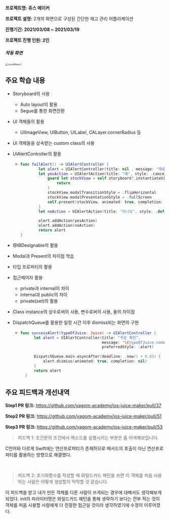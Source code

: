 **프로젝트명: 쥬스 메이커**

**프로젝트 설명:** 2개의 화면으로 구성된 간단한 재고 관리 어플리케이션

**진행기간: 2021/03/08 ~ 2021/03/19**

**프로젝트 진행 인원: 2인**

##### **작동 화면**

<img src="https://raw.githubusercontent.com/Neph3779/Blog-Image/forUpload/img/20220921170229.gif" alt="JuiceMaker3" style="zoom:50%;" />

## 주요 학습 내용

- Storyboard의 사용

  - Auto layout의 활용
  - Segue를 통한 화면전환

- UI 객체들의 활용

  - UIImageView, UIButton, UILabel, CALayer.cornerRadius 등

- UI 객체들을 상속받는 custom class의 사용

- UIAlertController의 활용

  -   ```swift
      func failAlert() -> UIAlertController {
              let alert = UIAlertController(title: nil , message: "재료가 모자라요 재고를 수정할까요?", preferredStyle: .alert)
              let yesAction = UIAlertAction(title: "예", style: .cancel) { action in
                  guard let stockView = self.storyboard?.instantiateViewController(withIdentifier: "StockViewController") else {
                      return
                  }
                  stockView.modalTransitionStyle = .flipHorizontal
                  stockView.modalPresentationStyle = .fullScreen
                  self.present(stockView, animated: true, completion: nil)
              }
              let noAction = UIAlertAction(title: "아니오", style: .default)
              
              alert.addAction(yesAction)
              alert.addAction(noAction)
              return alert
      }
      ```

- @IBDesignable의 활용

- Modal과 Present의 차이점 학습

- 타입 프로퍼티의 활용

- 접근제어자 활용

  - private과 internal의 차이
  - internal과 public의 차이
  - private(set)의 활용

- Class instance의 상수로써의 사용, 변수로써의 사용, 둘의 차이점

- DispatchQueue를 활용한 일정 시간 이후 dismiss되는 화면의 구현

  -   ```swift
      func successAlert(typeOfJuice: Juice) -> UIAlertController {
            let alert = UIAlertController(title: "주문 확인",
                                          message: "\(typeOfJuice.name) 나왔습니다! 맛있게 드세요!",
                                          preferredStyle: .alert)
            
            DispatchQueue.main.asyncAfter(deadline: .now() + 0.85) {
                alert.dismiss(animated: true, completion: nil)
            }
            return alert
        }
      ```





 

## 주요 피드백과 개선내역

**Step1 PR 링크:** https://github.com/yagom-academy/ios-juice-maker/pull/37

**Step2 PR 링크:** https://github.com/yagom-academy/ios-juice-maker/pull/51

**Step3 PR 링크:** https://github.com/yagom-academy/ios-juice-maker/pull/53



> 피드백 1: 조건문의 조건에서 메소드를 실행시키는 부분은 좀 어색해보입니다.

C언어와 다르게 Swift에는 연산프로퍼티가 존재하므로 메서드의 호출이 아닌 연산프로퍼티를 활용하는 방향으로 해결했다.

<br/> 

> 피드백 2: 초기화함수를 작성할 때 와일드카드 패턴을 쓰면 이 객체를 처음 사용하는 사람은 어떻게 생성할지 막막할 것 같습니다.

이 피드백을 받고 내가 만든 객체를 다른 사람이 쓰게되는 경우에 대해서도 생각해보게 되었다. init의 파라미터명은 와일드카드 패턴을 통해 생략하기 보다는 전부 적는 것이 객체를 처음 사용할 사람에게 더 친절한 접근일 것이라 생각하였기에 수정이 이루어졌다. 
